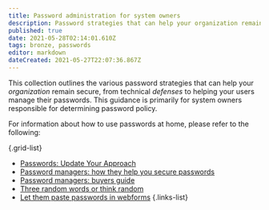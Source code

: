 ```yaml
---
title: Password administration for system owners
description: Password strategies that can help your organization remain secure.
published: true
date: 2021-05-28T02:14:01.610Z
tags: bronze, passwords
editor: markdown
dateCreated: 2021-05-27T22:07:36.867Z
---
```


This collection outlines the various password strategies that can help your *organization* remain secure, from technical *defenses* to helping your users manage their passwords. This guidance is primarily for system owners responsible for determining password policy.

For information about how to use passwords at home, please refer to the following:

{.grid-list}
- [Passwords: Update Your Approach](/bronze-training/passwords/updating-your-approach)
- [Password managers: how they help you secure passwords](/bronze-training/passwords/password-managers)
- [Password managers: buyers guide](/bronze-training/passwords/password-manager-buyers-guide)
- [Three random words or think random](/bronze-training/passwords/three-random-words-or-thinkrandom-0)
- [Let them paste passwords in webforms](/bronze-training/passwords/three-random-words-or-thinkrandom-0)
{.links-list}

